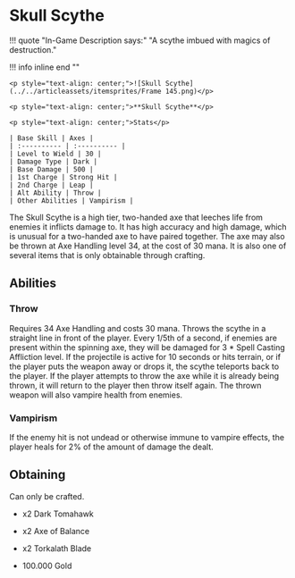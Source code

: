 # **Skull Scythe**

!!! quote "In-Game Description says:"
    "A scythe imbued with magics of destruction."

!!! info inline end ""

    <p style="text-align: center;">![Skull Scythe](../../articleassets/itemsprites/Frame 145.png)</p>

    <p style="text-align: center;">**Skull Scythe**</p>

    <p style="text-align: center;">Stats</p>

    | Base Skill | Axes |
    | :---------- | :---------- |
    | Level to Wield | 30 |
    | Damage Type | Dark |
    | Base Damage | 500 |
    | 1st Charge | Strong Hit |
    | 2nd Charge | Leap |
    | Alt Ability | Throw |
    | Other Abilities | Vampirism |

The Skull Scythe is a high tier, two-handed axe that leeches life from enemies it inflicts damage to. It has high accuracy and high damage, which is unusual for a two-handed axe to have paired together. The axe may also be thrown at Axe Handling level 34, at the cost of 30 mana. It is also one of several items that is only obtainable through crafting.

## **Abilities**

### **Throw**

Requires 34 Axe Handling and costs 30 mana. Throws the scythe in a straight line in front of the player. Every 1/5th of a second, if enemies are present within the spinning axe, they will be damaged for 3 * Spell Casting Affliction level. If the projectile is active for 10 seconds or hits terrain, or if the player puts the weapon away or drops it, the scythe teleports back to the player. If the player attempts to throw the axe while it is already being thrown, it will return to the player then throw itself again. The thrown weapon will also vampire health from enemies.

### **Vampirism**

If the enemy hit is not undead or otherwise immune to vampire effects, the player heals for 2% of the amount of damage the dealt.

## **Obtaining**

Can only be crafted.

- x2 Dark Tomahawk

- x2 Axe of Balance

- x2 Torkalath Blade

- 100.000 Gold
